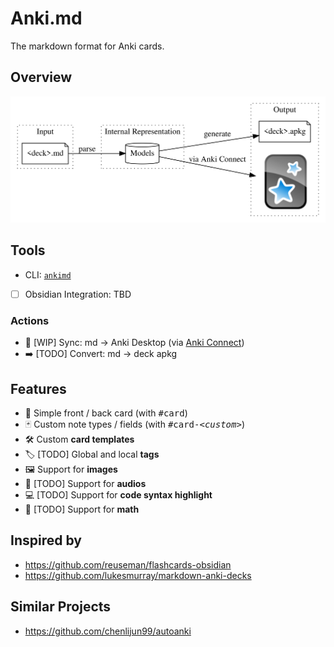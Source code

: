 # Anki.md

The markdown format for Anki cards.

## Overview

![Overview Forward](docs/overview.png)

## Tools

- CLI: [`ankimd`](packages/cli)
- [ ] Obsidian Integration: TBD

### Actions

- 🔄 [WIP] Sync: md -> Anki Desktop (via [Anki Connect](https://ankiweb.net/shared/info/2055492159))
- ➡️ [TODO] Convert: md -> deck apkg

## Features

- 📄 Simple front / back card (with <kbd>#card</kbd>)
- 🃏 Custom note types / fields (with <kbd>#card-_\<custom>_</kbd>)
- 🛠️ Custom **card templates**
- 🏷️ [TODO] Global and local **tags**
- 🖼️ Support for **images**
- 🎤 [TODO] Support for **audios**
- 💻 [TODO] Support for **code syntax highlight**
- 🟰 [TODO] Support for **math**

## Inspired by

- https://github.com/reuseman/flashcards-obsidian
- https://github.com/lukesmurray/markdown-anki-decks

## Similar Projects

- https://github.com/chenlijun99/autoanki
